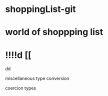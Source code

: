 # shoppingList-git
# world of shoppping list
!!!!d
[[
===========================
dd

miscellaneous
type conversion

coercion types 

